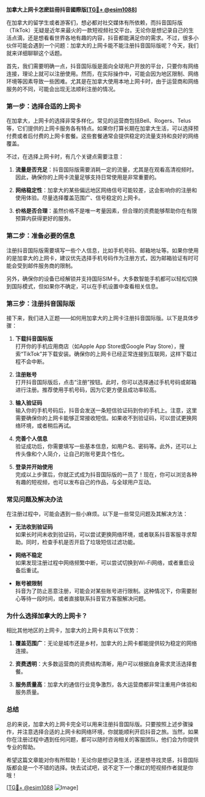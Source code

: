 **加拿大上网卡怎麽註冊抖音國際版[[TG💪+ @esim1088](https://t.me/s/esim1088)]**

在加拿大的留学生或者游客们，想必都对社交媒体有所依赖，而抖音国际版（TikTok）无疑是近年来最火的一款短视频社交平台。无论你是想记录自己的生活点滴，还是想看看世界各地有趣的内容，抖音都能满足你的需求。不过，很多小伙伴可能会遇到一个问题：加拿大的上网卡能不能注册抖音国际版呢？今天，我们就来详细聊聊这个话题。

首先，我们需要明确一点，抖音国际版是面向全球用户开放的平台，只要你有网络连接，理论上就可以注册使用。然而，在实际操作中，可能会因为地区限制、网络环境等因素导致一些困难。尤其是在加拿大使用本地上网卡时，由于运营商和网络服务的不同，可能会出现无法顺利注册的情况。

### **第一步：选择合适的上网卡**

在加拿大，上网卡的选择非常多样化。常见的运营商包括Bell、Rogers、Telus等，它们提供的上网卡服务各有特点。如果你打算长期在加拿大生活，可以选择预付费或者后付费的上网卡套餐。这些套餐通常会提供稳定的流量支持和良好的网络覆盖。

不过，在选择上网卡时，有几个关键点需要注意：

1. **流量是否充足**：抖音国际版需要消耗一定的流量，尤其是在观看高清视频时。因此，确保你的上网卡流量足够支持日常使用是非常重要的。
   
2. **网络稳定性**：加拿大的某些偏远地区网络信号可能较差，这会影响你的注册和使用体验。尽量选择覆盖范围广、信号稳定的上网卡。

3. **价格是否合理**：虽然价格不是唯一考量因素，但合理的资费能够帮助你在有限预算内获得更好的服务。

### **第二步：准备必要的信息**

注册抖音国际版需要填写一些个人信息，比如手机号码、邮箱地址等。如果你使用的是加拿大的上网卡，建议优先选择手机号码作为注册方式，因为邮箱验证有时可能会受到邮件服务商的限制。

另外，确保你的设备已经解锁并支持国际SIM卡。大多数智能手机都可以轻松切换到国际模式，但如果你不确定，可以在手机设置中查看相关信息。

### **第三步：注册抖音国际版**

接下来，我们进入正题——如何用加拿大的上网卡注册抖音国际版。以下是具体步骤：

1. **下载抖音国际版**  
   打开你的手机应用商店（如Apple App Store或Google Play Store），搜索“TikTok”并下载安装。确保你的上网卡已经正常连接到互联网，这样下载过程不会中断。

2. **注册账号**  
   打开抖音国际版后，点击“注册”按钮。此时，你可以选择通过手机号码或邮箱进行注册。推荐使用手机号码，因为它更方便且成功率较高。

3. **输入验证码**  
   输入你的手机号码后，抖音会发送一条短信验证码到你的手机上。注意，这里需要确保你的上网卡能够正常接收短信。如果收不到验证码，可以尝试更换网络环境，或者稍后再试。

4. **完善个人信息**  
   验证成功后，你需要填写一些基本信息，如用户名、密码等。此外，还可以上传头像和个人简介，让自己的账号更具个性化。

5. **登录并开始使用**  
   完成以上步骤后，你就正式成为抖音国际版的一员了！现在，你可以浏览各种有趣的短视频，也可以发布自己的作品，与全球用户互动。

### **常见问题及解决办法**

在注册过程中，可能会遇到一些小麻烦。以下是一些常见问题及其解决方法：

- **无法收到验证码**  
  如果长时间未收到验证码，可以尝试更换网络环境，或者联系抖音客服寻求帮助。同时，检查手机是否开启了垃圾短信过滤功能。

- **网络不稳定**  
  如果发现注册过程中网络频繁中断，可以尝试切换到Wi-Fi网络，或者重启设备后重试。

- **账号被限制**  
  抖音为了防止恶意注册，可能会对某些账号进行限制。这种情况下，你需要耐心等待一段时间，或者直接联系抖音官方客服解决问题。

### **为什么选择加拿大的上网卡？**

相比其他地区的上网卡，加拿大的上网卡具有以下优势：

1. **覆盖范围广**：无论是城市还是乡村，加拿大的上网卡都能提供较为稳定的网络连接。

2. **资费透明**：大多数运营商的资费结构清晰，用户可以根据自身需求灵活选择套餐。

3. **服务质量高**：加拿大的通信行业竞争激烈，各大运营商都非常注重用户体验和服务质量。

### **总结**

总的来说，加拿大的上网卡完全可以用来注册抖音国际版。只要按照上述步骤操作，并注意选择合适的上网卡和网络环境，你就能顺利开启抖音之旅。当然，如果你在注册过程中遇到任何问题，都可以随时咨询相关的客服团队，他们会为你提供专业的帮助。

希望这篇文章能对你有所帮助！无论你是想记录生活，还是想寻找灵感，抖音国际版都会是一个不错的选择。快去试试吧，说不定下一个爆红的短视频作者就是你哦！

[[TG💪+ @esim1088](https://t.me/s/esim1088) ![Image](https://i.postimg.cc/4NQfJmqS/Snipaste-2025-05-13-00-14-12.png)]